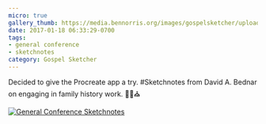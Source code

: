```yaml
---
micro: true
gallery_thumb: https://media.bennorris.org/images/gospelsketcher/uploads/2018/f228533bf7.jpg
date: 2017-01-18 06:33:29-0700
tags:
- general conference
- sketchnotes
category: Gospel Sketcher
---
```


Decided to give the Procreate app a try. #Sketchnotes from David A. Bednar on engaging in family history work. ✍🏼⛪️

[![General Conference Sketchnotes](https://media.bennorris.org/images/gospelsketcher/uploads/2018/f228533bf7.jpg)](https://media.bennorris.org/images/gospelsketcher/uploads/2018/f228533bf7.jpg)
